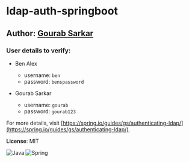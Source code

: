 # ldap-auth-springboot

## Author: [Gourab Sarkar](https://gourabsarkar.netlify.app/)

### User details to verify:

- Ben Alex
	- username: `ben`
	- password: `benspassword`

- Gourab Sarkar
	- username: `gourab`
	- password: `gourab123`
	
For more details, visit [https://spring.io/guides/gs/authenticating-ldap/](https://spring.io/guides/gs/authenticating-ldap/).

**License**: MIT

![Java](https://img.shields.io/badge/java-%23ED8B00.svg?style=for-the-badge&logo=java&logoColor=white)
![Spring](https://img.shields.io/badge/spring-%236DB33F.svg?style=for-the-badge&logo=spring&logoColor=white)
